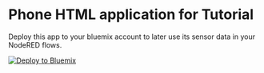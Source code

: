 # Phone HTML application for Tutorial

Deploy this app to your bluemix account to later use its sensor data in your NodeRED flows.

[![Deploy to Bluemix](https://bluemix.net/deploy/button.png)](http://bit.ly/2ezXKNh)